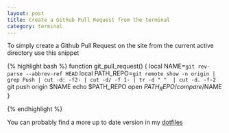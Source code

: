 ```yaml
---
layout: post
title: Create a Github Pull Request from the terminal
category: terminal
---
```


To simply create a Github Pull Request on the site from the current active directory use this snippet

{% highlight bash %}
 function git_pull_request()
 {
    local NAME=`git rev-parse --abbrev-ref HEAD`
    local PATH_REPO=`git remote show -n origin | grep Push | cut -d: -f2- | cut -d/ -f 1- | tr -d " "  | cut -d. -f-2`
    git push origin $NAME
    echo $PATH_REPO
    open $PATH_REPO/compare/$NAME
}

{% endhighlight %}


You can probably find a more up to date version in my [dotfiles](https://github.com/genintho/dotfiles)


